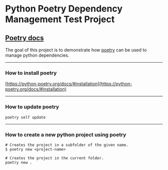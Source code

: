 # Python Poetry Dependency Management Test Project


## [Poetry docs](https://python-poetry.org/docs/basic-usage/)

The goal of this project is to demonstrate how [poetry](https://python-poetry.org) can be used to manage python dependencies.

---

### How to install poetry

[https://python-poetry.org/docs/#installation](https://python-poetry.org/docs/#installation)

---

### How to update poetry

```console
poetry self update
```

---

### How to create a new python project using poetry


```console
# Creates the project in a subfolder of the given name.
$ poetry new <project-name>
```

```console
# Creates the project in the current folder.
poetry new .
```



